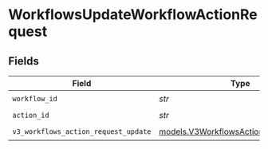 # WorkflowsUpdateWorkflowActionRequest


## Fields

| Field                                                                                | Type                                                                                 | Required                                                                             | Description                                                                          |
| ------------------------------------------------------------------------------------ | ------------------------------------------------------------------------------------ | ------------------------------------------------------------------------------------ | ------------------------------------------------------------------------------------ |
| `workflow_id`                                                                        | *str*                                                                                | :heavy_check_mark:                                                                   | N/A                                                                                  |
| `action_id`                                                                          | *str*                                                                                | :heavy_check_mark:                                                                   | N/A                                                                                  |
| `v3_workflows_action_request_update`                                                 | [models.V3WorkflowsActionRequestUpdate](../models/v3workflowsactionrequestupdate.md) | :heavy_check_mark:                                                                   | N/A                                                                                  |